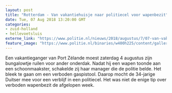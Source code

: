 ```yaml
---
layout: post
title: "Rotterdam - Van vakantiehuisje naar politiecel voor wapenbezit"
date: Tue, 07 Aug 2018 13:20:00 GMT
categories: 
- zuid-holland 
- hellevoetsluis 
externe_link: "https://www.politie.nl/nieuws/2018/augustus/7/07-van-vakantiehuisje-naar-politiecel-voor-wapenbezit.html"
feature_image: "https://www.politie.nl/binaries/w400h225/content/gallery/politie/stockfotos/algemeen/ingesloten-arrestant-in-observatiecel-cel-zonder-dikke-deur.jpg"
---
```


Een vakantieganger van Port Zélande moest zaterdag 4 augustus zijn bungalowtje ruilen voor ander onderdak. Nadat hij een wapen toonde aan een schoonmaakster, schakelde zij haar manager die de politie belde. Het bleek te gaan om een verboden gaspistool. Daarop mocht de 34-jarige Duitser mee voor een verblijf in een politiecel. Het was niet de enige tip over verboden wapenbezit de afgelopen week.
